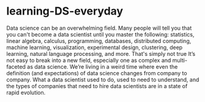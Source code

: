 # learning-DS-everyday
Data science can be an overwhelming field. Many people will tell you that you can't become a data scientist until you master the following: statistics, linear algebra, calculus, programming, databases, distributed computing, machine learning, visualization, experimental design, clustering, deep learning, natural language processing, and more. That's simply not true
It’s not easy to break into a new field, especially one as complex and multi-faceted as data science. We’re living in a weird time where even the definition (and expectations) of data science changes from company to company. What a data scientist used to do, used to need to understand, and the types of companies that need to hire data scientists are in a state of rapid evolution.
